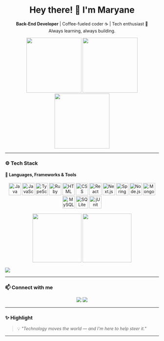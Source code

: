 <h1 align="center">Hey there! 👋 I'm Maryane</h1>
<p align="center">
  <strong>Back-End Developer</strong> | Coffee-fueled coder ☕ | Tech enthusiast 🚀  
  <br>Always learning, always building.
</p>
<p align="center">

  <img src="https://media2.giphy.com/media/v1.Y2lkPTc5MGI3NjExdTI5bmxrd2dvZmVqc2hudWNuYnRraGZ5ZTNsa3puYWRyeXI5MjM3cyZlcD12MV9pbnRlcm5hbF9naWZfYnlfaWQmY3Q9Zw/VTtANKl0beDFQRLDTh/giphy.gif" height="180em">
  <img src="https://media3.giphy.com/media/v1.Y2lkPTc5MGI3NjExN2U5NGNwZmR4bXNldWpoYnViZGMwZXpzODd5a3p0aTBpamJrMmxwaiZlcD12MV9pbnRlcm5hbF9naWZfYnlfaWQmY3Q9Zw/QDjpIL6oNCVZ4qzGs7/giphy.gif" height="180em">
  <img src="https://media2.giphy.com/media/v1.Y2lkPTc5MGI3NjExdTI5bmxrd2dvZmVqc2hudWNuYnRraGZ5ZTNsa3puYWRyeXI5MjM3cyZlcD12MV9pbnRlcm5hbF9naWZfYnlfaWQmY3Q9Zw/VTtANKl0beDFQRLDTh/giphy.gif" height="180em">

</p>

---

### ⚙️ Tech Stack

#### 🚀 Languages, Frameworks & Tools



<p align="center">
 <img src="https://cdn.jsdelivr.net/gh/devicons/devicon/icons/java/java-original.svg" width="40" title="Java"/>
 <img src="https://cdn.jsdelivr.net/gh/devicons/devicon/icons/javascript/javascript-plain.svg" width="40" title="JavaScript"/>
 <img src="https://cdn.jsdelivr.net/gh/devicons/devicon/icons/typescript/typescript-original.svg" width="40" title="TypeScript"/>
 <img src="https://cdn.jsdelivr.net/gh/devicons/devicon/icons/ruby/ruby-original.svg" width="40" title="Ruby"/>


 <img src="https://cdn.jsdelivr.net/gh/devicons/devicon/icons/html5/html5-original.svg" width="40" title="HTML"/>
 <img src="https://cdn.jsdelivr.net/gh/devicons/devicon/icons/css3/css3-original.svg" width="40" title="CSS"/>
 <img src="https://cdn.jsdelivr.net/gh/devicons/devicon/icons/react/react-original.svg" width="40" title="React"/>
 <img src="https://cdn.jsdelivr.net/gh/devicons/devicon/icons/nextjs/nextjs-original.svg" width="40" title="Next.js"/>


 <img src="https://cdn.jsdelivr.net/gh/devicons/devicon/icons/spring/spring-original.svg" width="40" title="Spring Boot"/>
 <img src="https://cdn.jsdelivr.net/gh/devicons/devicon/icons/nodejs/nodejs-original.svg" width="40" title="Node.js"/>


 <img src="https://cdn.jsdelivr.net/gh/devicons/devicon/icons/mongodb/mongodb-original.svg" width="40" title="MongoDB"/>
 <img src="https://cdn.jsdelivr.net/gh/devicons/devicon/icons/mysql/mysql-original.svg" width="40" title="MySQL"/>
 <img src="https://cdn.jsdelivr.net/gh/devicons/devicon/icons/sqlite/sqlite-original.svg" width="40" title="SQLite"/>

<img src="https://cdn.jsdelivr.net/gh/devicons/devicon@latest/icons/junit/junit-original.svg" width="40" title="jUnit"/>
</p>

<p align="center">
<img height="160em" src="https://github-readme-stats.vercel.app/api?username=MarySql&show_icons=true&theme=midnight-purple&count_private=true&hide_border=true&hide=prs,issues"/>  
<img height="160em" src="https://github-readme-stats.vercel.app/api/top-langs/?username=MarySql&theme=midnight-purple&show_icons=true&hide_border=true&layout=compact"/>
</p>
<img src="https://github-readme-activity-graph.vercel.app/graph?username=MarySql&theme=github-compact" />

---

### 📫 Connect with me

<p align="center">
  <a href="mailto:marysql.contato@gmail.com"><img src="https://img.shields.io/badge/Gmail-D14836?style=for-the-badge&logo=gmail&logoColor=white"></a>
  <a href="https://www.linkedin.com/in/marysql/" target="_blank"><img src="https://img.shields.io/badge/LinkedIn-0077B5?style=for-the-badge&logo=linkedin&logoColor=white"></a>
</p>

---


### ✨ Highlight

> 💡 _"Technology moves the world — and I'm here to help steer it."_

---
